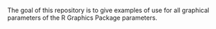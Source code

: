 The goal of this repository is to give examples of use 
for all graphical parameters of the R Graphics Package parameters.